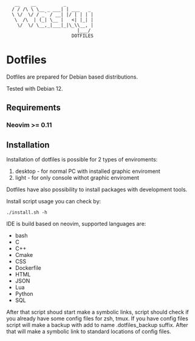 ```
   __    __          _          
  / / /\ \ \__ _ ___| | ___   _  
  \ \/  \/ / _` / __| |/ | | | |
   \  /\  | (_| \__ |   <| |_| |
    \/  \/ \__,_|___|_|\_\\__, |
                          |___/ 
                        DOTFILES
```
# Dotfiles
Dotfiles are prepared for Debian based distributions.

Tested with Debian 12.

## Requirements
### Neovim >= 0.11

## Installation
Installation of dotfiles is possible for 2 types of enviroments:
1. desktop - for normal PC with installed graphic enviroment
2. light - for only console withot graphic enviroment

Dotfiles have also possibility to install packages with development tools.

Install script usage you can check by:

`./install.sh -h`

IDE is build based on neovim, supported languages are:
- bash
- C
- C++
- Cmake
- CSS
- Dockerfile
- HTML
- JSON
- Lua
- Python
- SQL

After that script shoud start make a symbolic links, script should check if you already have some config files for zsh, tmux. If you have config files script will make a backup with add to name .dotfiles_backup suffix. After that will make a symbolic link to standard locations of config files.



